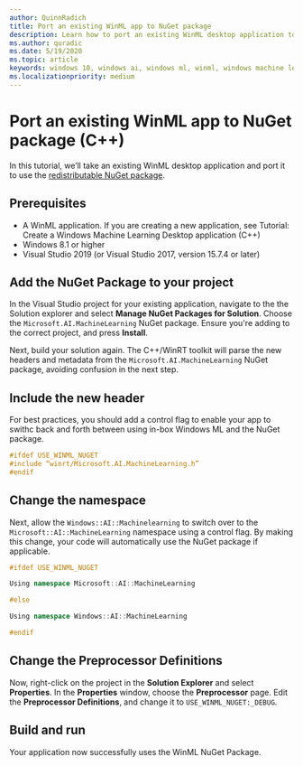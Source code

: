 ```yaml
---
author: QuinnRadich
title: Port an existing WinML app to NuGet package
description: Learn how to port an existing WinML desktop application to use the redistributable NuGet package.
ms.author: quradic
ms.date: 5/19/2020
ms.topic: article
keywords: windows 10, windows ai, windows ml, winml, windows machine learning, NuGet
ms.localizationpriority: medium
---
```


# Port an existing WinML app to NuGet package (C++) 

In this tutorial, we’ll take an existing WinML desktop application and port it to use the [redistributable NuGet package](https://github.com/microsoft/Windows-Machine-Learning/tree/master/Samples/SqueezeNetObjectDetection/Desktop/cpp). 

## Prerequisites

* A WinML application. If you are creating a new application, see Tutorial: Create a Windows Machine Learning Desktop application (C++) 
* Windows 8.1 or higher 
* Visual Studio 2019 (or Visual Studio 2017, version 15.7.4 or later)

## Add the NuGet Package to your project

In the Visual Studio project for your existing application, navigate to the the Solution explorer and select **Manage NuGet Packages for Solution**. Choose the `Microsoft.AI.MachineLearning` NuGet package. Ensure you're adding to the correct project, and press **Install**.

Next, build your solution again. The C++/WinRT toolkit will parse the new headers and metadata from the `Microsoft.AI.MachineLearning` NuGet package, avoiding confusion in the next step.

## Include the new header

For best practices, you should add a control flag to enable your app to swithc back and forth between using in-box Windows ML and the NuGet package.

```c++
#ifdef USE_WINML_NUGET
#include “winrt/Microsoft.AI.MachineLearning.h” 
#endif
```

## Change the namespace

Next, allow the `Windows::AI::Machinelearning` to switch over to the `Microsoft::AI::MachineLearning` namespace using a control flag. By making this change, your code will automatically use the NuGet package if applicable.

```c++
#ifdef USE_WINML_NUGET 

Using namespace Microsoft::AI::MachineLearning 

#else 

Using namespace Windows::AI::MachineLearning 

#endif 
```

## Change the Preprocessor Definitions

Now, right-click on the project in the **Solution Explorer** and select **Properties**. In the **Properties** window, choose the **Preprocessor** page. Edit the **Preprocessor Definitions**, and change it to `USE_WINML_NUGET:_DEBUG`.

## Build and run

Your application now successfully uses the WinML NuGet Package.